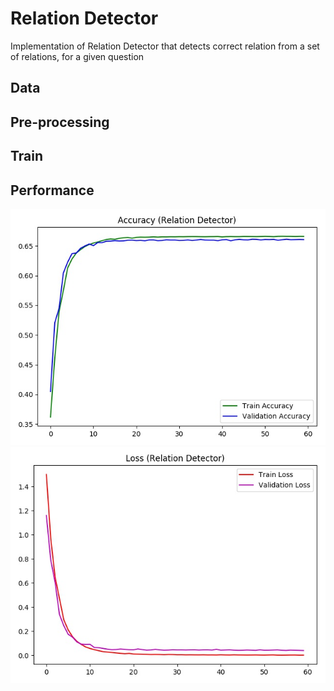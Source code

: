 # Relation Detector
Implementation of Relation Detector that detects correct relation from a set of relations, for a given question 


## Data
## Pre-processing


## Train

## Performance
![alt text](https://github.com/rashad101/NLP_LAB/blob/master/img/acc.jpg)
![alt_text](https://github.com/rashad101/NLP_LAB/blob/master/img/loss.jpg)
